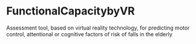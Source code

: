 # FunctionalCapacitybyVR
Assessment tool, based on virtual reality technology, for predicting motor control, attentional or cognitive factors of risk of falls in the elderly
